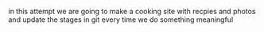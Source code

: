 in this attempt we are going to make a cooking site with recpies and photos and update the stages in git every time we do something meaningful